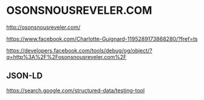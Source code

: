 
# OSONSNOUSREVELER.COM

<http://osonsnousreveler.com/>

<https://www.facebook.com/Charlotte-Guignard-1195289173868280/?fref=ts>

<https://developers.facebook.com/tools/debug/og/object/?q=http%3A%2F%2Fosonsnousreveler.com%2F>


<!--

rsync -avn --delete --progress --exclude='.git/' --exclude='.*' ~/Sites/osonsnousreveler.com/revelation-1/ ~/Dropbox/osons_nous_reveler/site/

-->


## JSON-LD

https://search.google.com/structured-data/testing-tool

